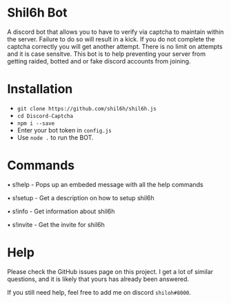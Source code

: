 

# Shil6h Bot
A discord bot that allows you to have to verify via captcha to maintain within the server. Failure to do so will result in a kick. If you do not complete the captcha correctly you will get another attempt. There is no limit on attempts and it is case sensitve. This bot is to help preventing your server from getting raided, botted and or fake discord accounts from joining.

# Installation
- `git clone https://github.com/shil6h/shil6h.js`
- `cd Discord-Captcha`
- `npm i --save`
- Enter your bot token in `config.js`
- Use `node .` to run the BOT.

# Commands
• s!help - Pops up an embeded message with all the help commands

• s!setup - Get a description on how to setup shil6h

• s!info - Get information about shil6h

• s!invite - Get the invite for shil6h

# Help 
Please check the GitHub issues page on this project. I get a lot of similar questions, and it is likely that yours has already been answered.

If you still need help, feel free to add me on discord `shiloh#8000`.
